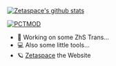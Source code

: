 [![Zetaspace's github stats](https://github-readme-stats.vercel.app/api?username=zetasp&show_icons=true&icon_color=586069&title_color=ff8000)](https://github.com/anuraghazra/github-readme-stats)

[![PCTMOD](https://github-readme-stats.vercel.app/api/pin/?username=zetasp&repo=PowerToys-Chinese-TransMOD&show_icons=true&title_color=ff8000)](https://github.com/ZetaSp/PowerToys-Chinese-TransMOD)
<!--
**ZetaSp/ZetaSp** is a ✨ _special_ ✨ repository because its `README.md` (this file) appears on your GitHub profile.

Here are some ideas to get you started:

- 🔭 I’m currently working on ...
- 🌱 I’m currently learning ...
- 👯 I’m looking to collaborate on ...
- 🤔 I’m looking for help with ...
- 💬 Ask me about ...
- 📫 How to reach me: ...
- 😄 Pronouns: ...
- ⚡ Fun fact: ...
-->

- 📑 Working on some ZhS Trans...
- 💻 Also some little tools...
- 🪐 [Zetaspace](https://xn--rxa.space) the Website
